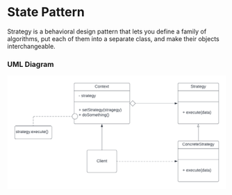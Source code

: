 # State Pattern
Strategy is a behavioral design pattern that lets you define a family of algorithms, put each of them into a separate class, and make their objects interchangeable.

### UML Diagram
![uml](../assets/strategy.png)